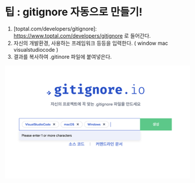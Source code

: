 # 팁 : gitignore 자동으로 만들기!

1. [toptal.com/developers/gitignore]: https://www.toptal.com/developers/gitignore 로 들어간다.
2. 자신의 개발환경, 사용하는 프레임워크 등등을 입력한다. ( window mac visualstudiocode )
3. 결과를 복사하여 .gitinore 파일에 붙여넣은다.

![gitignore](./img/gitignore.example.png)
